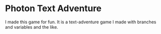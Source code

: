 # Photon Text Adventure
I made this game for fun. It is a text-adventure game I made with branches and variables and the like.
